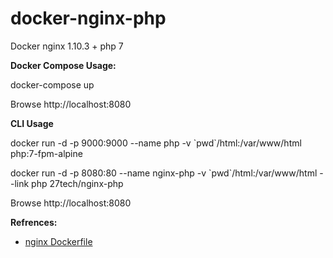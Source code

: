# docker-nginx-php
Docker nginx 1.10.3 + php 7


**Docker Compose Usage:**

docker-compose up

Browse http://localhost:8080


**CLI Usage**

docker run -d -p 9000:9000 --name php -v \`pwd\`/html:/var/www/html php:7-fpm-alpine

docker run -d -p 8080:80 --name nginx-php -v \`pwd\`/html:/var/www/html --link php 27tech/nginx-php

Browse http://localhost:8080



**Refrences:**
- [nginx Dockerfile](https://github.com/27tech/docker-nginx-php/blob/master/Dockerfile)